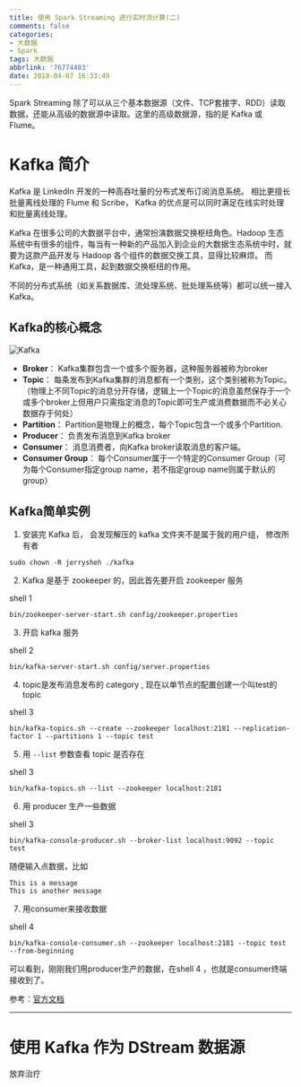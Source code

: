 ```yaml
---
title: 使用 Spark Streaming 进行实时流计算(二)
comments: false
categories:
- 大数据
- Spark
tags: 大数据
abbrlink: '76774483'
date: 2018-04-07 16:33:49
---
```



Spark Streaming 除了可以从三个基本数据源（文件、TCP套接字、RDD）读取数据，还能从高级的数据源中读取。这里的高级数据源，指的是 Kafka 或 Flume。

# Kafka 简介

Kafka 是 LinkedIn 开发的一种高吞吐量的分布式发布订阅消息系统。 相比更擅长批量离线处理的 Flume 和 Scribe， Kafka 的优点是可以同时满足在线实时处理和批量离线处理。

<!-- more -->

Kafka 在很多公司的大数据平台中，通常扮演数据交换枢纽角色。Hadoop 生态系统中有很多的组件，每当有一种新的产品加入到企业的大数据生态系统中时，就要为这款产品开发与 Hadoop 各个组件的数据交换工具，显得比较麻烦。 而 Kafka，是一种通用工具，起到数据交换枢纽的作用。

不同的分布式系统（如关系数据库、流处理系统、批处理系统等）都可以统一接入 Kafka。

## Kafka的核心概念

![Kafka](https://kafka.apache.org/11/images/kafka-apis.png)



- **Broker**： Kafka集群包含一个或多个服务器，这种服务器被称为broker
- **Topic**： 每条发布到Kafka集群的消息都有一个类别，这个类别被称为Topic。（物理上不同Topic的消息分开存储，逻辑上一个Topic的消息虽然保存于一个或多个broker上但用户只需指定消息的Topic即可生产或消费数据而不必关心数据存于何处）
- **Partition**： Partition是物理上的概念，每个Topic包含一个或多个Partition.
- **Producer**： 负责发布消息到Kafka broker
- **Consumer**： 消息消费者，向Kafka broker读取消息的客户端。
- **Consumer Group**： 每个Consumer属于一个特定的Consumer Group（可为每个Consumer指定group name，若不指定group name则属于默认的group）

## Kafka简单实例

1. 安装完 Kafka 后， 会发现解压的 kafka 文件夹不是属于我的用户组， 修改所有者

```
sudo chown -R jerrysheh ./kafka
```

2. Kafka 是基于 zookeeper 的，因此首先要开启 zookeeper 服务

shell 1
```
bin/zookeeper-server-start.sh config/zookeeper.properties
```

3. 开启 kafka 服务

shell 2
```
bin/kafka-server-start.sh config/server.properties
```

4. topic是发布消息发布的 category , 现在以单节点的配置创建一个叫test的topic

shell 3
```
bin/kafka-topics.sh --create --zookeeper localhost:2181 --replication-factor 1 --partitions 1 --topic test
```

5. 用 `--list` 参数查看 topic 是否存在

shell 3
```
bin/kafka-topics.sh --list --zookeeper localhost:2181  
```

6. 用 producer 生产一些数据

shell 3
```
bin/kafka-console-producer.sh --broker-list localhost:9092 --topic test
```

随便输入点数据，比如

```
This is a message
This is another message
```

7. 用consumer来接收数据

shell 4
```
bin/kafka-console-consumer.sh --zookeeper localhost:2181 --topic test --from-beginning
```

可以看到，刚刚我们用producer生产的数据，在shell 4 ，也就是consumer终端接收到了。

参考：[官方文档](https://kafka.apache.org/quickstart)

---

# 使用 Kafka 作为 DStream 数据源

放弃治疗
